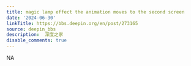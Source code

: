 ```yaml
---
title: magic lamp effect the animation moves to the second screen
date: '2024-06-30'
linkTitle: https://bbs.deepin.org/en/post/273165
source: deepin_bbs
description:  深度之家 
disable_comments: true
---
```

NA
